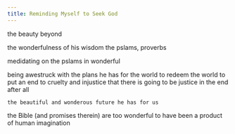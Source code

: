 ```yaml
---
title: Reminding Myself to Seek God
---
```


the beauty beyond 


the wonderfulness of his wisdom
    the pslams, proverbs


medidating on the pslams in wonderful


being awestruck with the plans he has for the world
    to redeem the world
    to put an end to cruelty and injustice
    that there is going to be justice in the end after all

    the beautiful and wonderous future he has for us


the Bible (and promises therein) are too wonderful to 
have been a product of human imagination

